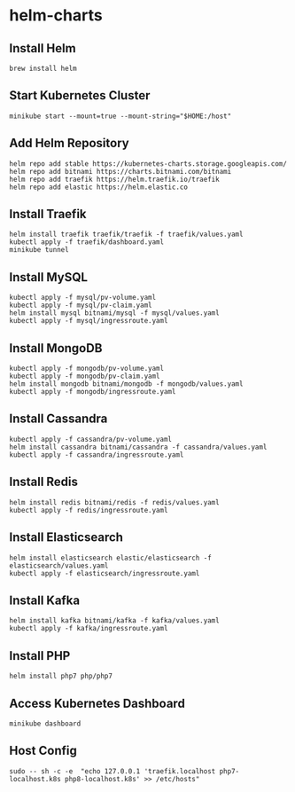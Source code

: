 # helm-charts
## Install Helm
```
brew install helm
```

## Start Kubernetes Cluster
```
minikube start --mount=true --mount-string="$HOME:/host"
```

## Add Helm Repository
```
helm repo add stable https://kubernetes-charts.storage.googleapis.com/
helm repo add bitnami https://charts.bitnami.com/bitnami
helm repo add traefik https://helm.traefik.io/traefik
helm repo add elastic https://helm.elastic.co
```

## Install Traefik
```
helm install traefik traefik/traefik -f traefik/values.yaml
kubectl apply -f traefik/dashboard.yaml
minikube tunnel
```

## Install MySQL
```
kubectl apply -f mysql/pv-volume.yaml
kubectl apply -f mysql/pv-claim.yaml
helm install mysql bitnami/mysql -f mysql/values.yaml
kubectl apply -f mysql/ingressroute.yaml
```

## Install MongoDB
```
kubectl apply -f mongodb/pv-volume.yaml
kubectl apply -f mongodb/pv-claim.yaml
helm install mongodb bitnami/mongodb -f mongodb/values.yaml
kubectl apply -f mongodb/ingressroute.yaml
```

## Install Cassandra
```
kubectl apply -f cassandra/pv-volume.yaml
helm install cassandra bitnami/cassandra -f cassandra/values.yaml
kubectl apply -f cassandra/ingressroute.yaml
```

## Install Redis
```
helm install redis bitnami/redis -f redis/values.yaml
kubectl apply -f redis/ingressroute.yaml
```

## Install Elasticsearch
```
helm install elasticsearch elastic/elasticsearch -f elasticsearch/values.yaml
kubectl apply -f elasticsearch/ingressroute.yaml
```

## Install Kafka
```
helm install kafka bitnami/kafka -f kafka/values.yaml
kubectl apply -f kafka/ingressroute.yaml
```

## Install PHP
```
helm install php7 php/php7
```

## Access Kubernetes Dashboard
```
minikube dashboard
```

## Host Config
```
sudo -- sh -c -e  "echo 127.0.0.1 'traefik.localhost php7-localhost.k8s php8-localhost.k8s' >> /etc/hosts"
```